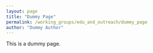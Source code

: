 ```yaml
---
layout: page
title: "Dummy Page"
permalink: /working_groups/edu_and_outreach/dummy_page
author: "Dummy Author"
---
```


This is a dummy page.
